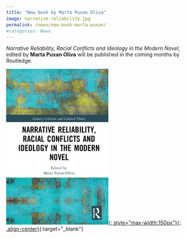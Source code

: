 ```yaml
---
title: "New book by Marta Puxan Oliva"
image: narrative-reliability.jpg
permalink: /news/new-book-marta-puxan/
#categories: News
---
```


*Narrative Reliability, Racial Conflicts and Ideology in the Modern Novel*, edited by **Marta Puxan Oliva** will be published in the coming months by Routledge.

[![Narrative Reliability, Racial Conflicts and Ideology in the Modern Novel][1]{: style="max-width:150px"}{: .align-center}][2]{:target="_blank"}

[1]: /assets/images/narrative-reliability.jpg
[2]: https://www.routledge.com/Narrative-Reliability-Racial-Conflicts-and-Ideology-in-the-Modern-Novel/Puxan-Oliva/p/book/9780367140878
